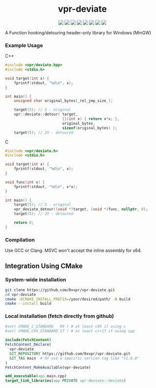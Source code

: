 <h1 align="center">vpr-deviate</h1>
<p align="center">
  <img src="https://img.shields.io/badge/Windows--C--x86-supported-green">
  <img src="https://img.shields.io/badge/Windows--C--x86__64-supported-green">
  <img src="https://img.shields.io/badge/Windows--C++--x86-supported-green">
  <img src="https://img.shields.io/badge/Windows--C++--x86__64-supported-green">
  <img src="https://img.shields.io/badge/MinGW-supported-green">
  <img src="https://img.shields.io/badge/clang-supported-green">
  <img src="https://img.shields.io/badge/MSVC-unsupported-red">
  <a href="https://mit-license.org/">
    <img src="https://img.shields.io/github/license/0xvpr/vpr-deviate?style=flat-square">
  </a>
</p>
A Function hooking/detouring header-only library for Windows (MinGW)

### Example Usage
C++
```cpp
#include <vpr/deviate.hpp>
#include <stdio.h>

void target(int x) {
    fprintf(stdout, "%d\n", x);
}

int main() {
    unsigned char original_bytes[_rel_jmp_size_];

    target(5); // 5 - original
    vpr::deviate::detour( target,
                          [](int x) { return x*x; },
                          original_bytes,
                          sizeof(original_bytes) );
    target(5); // 25 - detoured
```
C
```c
#include <vpr/deviate.h>
#include <stdio.h>

void target(int x) {
    fprintf(stdout, "%d\n", x);
}

void func(int x) {
    fprintf(stdout, "%d\n", x*x);
}

int main() {
    target(5); // 5 - original
    vpr_deviate_detour((void *)target, (void *)func, nullptr, 0);
    target(5); // 25 - detoured

    return 0;
}
```

### Compilation
Use GCC or Clang. MSVC won't accept the inline assembly for x64.
## Integration Using CMake                                     
### System-wide installation                                   
```bash                                                        
git clone https://github.com/0xvpr/vpr-deviate.git         
cd vpr-deviate                                             
cmake -DCMAKE_INSTALL_PREFIX=/your/desired/path/ -B build      
cmake --install build                                          
```                                                            
                                                               
### Local installation (fetch directly from github)            
```cmake                                                       
#set( CMAKE_C_STANDARD   99 ) # at least c99 if using c        
#set( CMAKE_CXX_STANDARD 17 ) # at least c++17 if using cpp    
                                                               
include(FetchContent)                                          
FetchContent_Declare(                                          
  vpr-deviate                                              
  GIT_REPOSITORY https://github.com/0xvpr/vpr-deviate.git  
  GIT_TAG main  # Or use a specific version tag like "v1.0.0"  
)                                                              
FetchContent_MakeAvailable(vpr-deviate)                    

add_executable(app main.cpp)
target_link_libraries(app PRIVATE vpr-deviate::deviate)
```

